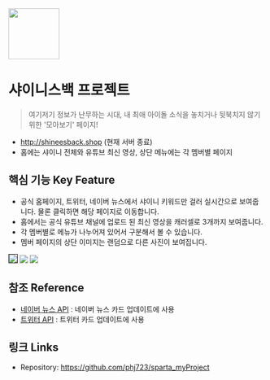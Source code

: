 <img src="https://pbs.twimg.com/media/Egg6mTKUYAACbXn?format=png&name=240x240" height="100"/>

# 샤이니스백 프로젝트
> 여기저기 정보가 난무하는 시대, 내 최애 아이돌 소식을 놓치거나 뒷북치지 않기 위한 '모아보기' 페이지!
- http://shineesback.shop (현재 서버 종료)
- 홈에는 샤이니 전체와 유튜브 최신 영상, 상단 메뉴에는 각 멤버별 페이지

## 핵심 기능  Key Feature
- 공식 홈페이지, 트위터, 네이버 뉴스에서 샤이니 키워드만 걸러 실시간으로 보여줍니다. 물론 클릭하면 해당 페이지로 이동합니다.
- 홈에서는 공식 유튜브 채널에 업로드 된 최신 영상을 캐러셀로 3개까지 보여줍니다.
- 각 멤버별로 메뉴가 나누어져 있어서 구분해서 볼 수 있습니다.
- 멤버 페이지의 상단 이미지는 랜덤으로 다른 사진이 보여집니다.

<img src="https://pbs.twimg.com/media/E1pOYReUUAcBNcm?format=jpg&name=large" border="1">
<img src="https://pbs.twimg.com/media/E1pOYRfVUAAW9TN?format=jpg&name=large">
<img src="https://pbs.twimg.com/media/E1pOYRfVEAMg8y2?format=jpg&name=large">

## 참조 Reference
- [네이버 뉴스 API](https://developers.naver.com/docs/search/news) : 네이버 뉴스 카드 업데이트에 사용
- [트위터 API](https://help.twitter.com/ko/rules-and-policies/twitter-api) : 트위터 카드 업데이트에 사용 

## 링크 Links
- Repository: https://github.com/phj723/sparta_myProject
